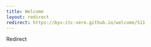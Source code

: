 ```yaml
---
title: Welcome
layout: redirect
redirect: https://byu-itc-vere.github.io/welcome/S11
---
```

Redirect